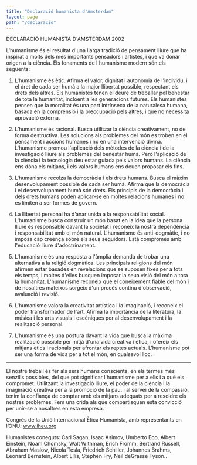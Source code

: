 ```yaml
---
title: "Declaració humanista d'Amsterdam"
layout: page
path: "/declaracio"
---
```

DECLARACIÓ HUMANISTA D'AMSTERDAM 2002

   L'humanisme és el resultat d'una llarga tradició de pensament lliure que ha inspirat a molts dels més importants pensadors i artistes,  i que va donar origen a la ciència. Els fonaments de l'humanisme modern són els següents:

1.	L'humanisme és ètic. Afirma el valor, dignitat i autonomia de l'individu, i el dret de cada ser humà a la major llibertat possible, respectant els drets dels altres. Els humanistes tenen el deure de treballar pel benestar de tota la humanitat, incloent a les generacions futures. Els humanistes pensen que la moralitat és una part intrínseca de la naturalesa humana, basada en la comprensió i la preocupació pels altres, i que no necessita aprovació externa.

2.	L’humanisme és racional. Busca utilitzar la ciència creativament, no de forma destructiva. Les solucions als problemes del món es troben en el pensament i accions humanes  i no en una intervenció divina. L'humanisme promou l'aplicació dels mètodes de la ciència i de la investigació lliure als problemes del benestar humà. Però l'aplicació de la ciència i la tecnologia deu estar guiada pels valors humans. La ciència ens dóna els mitjans, i els valors humans ens deuen proposar els fins.

3.	L'humanisme recolza la democràcia i els drets humans. Busca el màxim desenvolupament possible de cada ser humà. Afirma que la democràcia i el desenvolupament humà són drets. Els principis de la democràcia i dels drets humans poden aplicar-se en moltes relacions humanes i no es limiten a ser formes de govern.

4.	La llibertat personal ha d’anar unida a la responsabilitat social. L'humanisme busca construir un món basat en la idea que la persona lliure és responsable davant la societat i reconeix la nostra dependència i responsabilitat amb el món natural. L'humanisme és anti-dogmàtic, i no imposa cap creença sobre els seus seguidors. Està compromés amb l'educació lliure d'adoctrinament.

5.	L'humanisme és una resposta a l'àmplia demanda de trobar una alternativa a la religió dogmàtica. Les principals religions del món afirmen estar basades en revelacions que se suposen fixes per a tots els temps, i moltes d'elles busquen imposar la seua visió del món a tota la humanitat. L'humanisme reconeix que el coneixement fiable del món i de nosaltres mateixos sorgeix d'un procés continu d'observació, avaluació i revisió.

6.	L'humanisme valora la creativitat artística i la imaginació, i reconeix el poder transformador de l'art. Afirma la importància de la literatura, la música i les arts visuals i escèniques per al desenvolupament i la realització personal.

7.	L'humanisme és una postura davant la vida que busca la màxima realització possible per mitjà d'una vida creativa i ètica, i ofereix els mitjans ètics i racionals per afrontar els reptes actuals. L'humanisme pot ser una forma de vida per a tot el món, en qualsevol lloc.
***
   El nostre treball és fer als sers humans conscients, en els termes més senzills possibles, del que pot significar l'humanisme per a ells i a què els compromet. Utilitzant la investigació lliure, el poder de la ciència i la imaginació creativa per a la promoció de la pau, i al servei de la compassió, tenim la confiança de comptar amb els mitjans adequats per a resoldre els nostres problemes. Fem una crida als que compartisquen esta convicció per unir-se a nosaltres en esta empresa.

Congrés de la Unió Internacional Ètica Humanista, amb representants en l’ONU:    www.iheu.org

  Humanistes coneguts: Carl Sagan, Isaac Asimov, Umberto Eco, Albert Einstein, Noam Chomsky, Walt Withman, Erich Fromm, Bertrand Russell, Abraham Maslow, Nicola Tesla, Friedrich Schiller, Johannes Brahms, Leonard Bernstein, Albert Ellis, Stephen Fry, Neil deGrasse Tyson..
